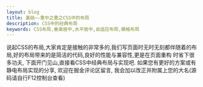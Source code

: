```yaml
---
layout: blog
title: 基础——重中之重之CSS中的布局
description: CSS中的经典布局
keywords: CSS布局,垂直居中,水平居中,自适应布局,栅格布局
---
```


说起CSS的布局,大家肯定是接触的非常多的,我们写页面时无时无刻都伴随着的布局,好的布局带来的是简洁的代码,良好的性能与兼容性,更是在页面重构
时省下很多功夫, 下面开门见山,直接看CSS中经典布局与实现吧.
如果您有更好的方案或有静电布局实现的分享, 欢迎在掘金评论区留言, 我会加以改正并附属上您的大名(源码请自行F12控制台查看)





